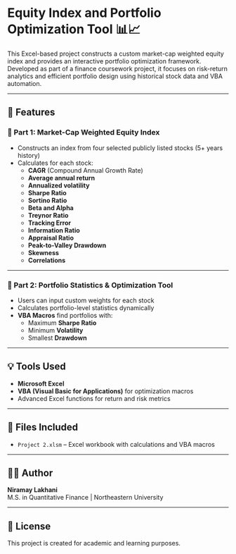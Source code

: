 # Equity Index and Portfolio Optimization Tool 📊📈

This Excel-based project constructs a custom market-cap weighted equity index and provides an interactive portfolio optimization framework. Developed as part of a finance coursework project, it focuses on risk-return analytics and efficient portfolio design using historical stock data and VBA automation.

---

## 🧮 Features

### 🔹 Part 1: Market-Cap Weighted Equity Index

- Constructs an index from four selected publicly listed stocks (5+ years history)
- Calculates for each stock:
  - **CAGR** (Compound Annual Growth Rate)
  - **Average annual return**
  - **Annualized volatility**
  - **Sharpe Ratio**
  - **Sortino Ratio**
  - **Beta and Alpha**
  - **Treynor Ratio**
  - **Tracking Error**
  - **Information Ratio**
  - **Appraisal Ratio**
  - **Peak-to-Valley Drawdown**
  - **Skewness**
  - **Correlations**

---

### 🔹 Part 2: Portfolio Statistics & Optimization Tool

- Users can input custom weights for each stock
- Calculates portfolio-level statistics dynamically
- **VBA Macros** find portfolios with:
  - Maximum **Sharpe Ratio**
  - Minimum **Volatility**
  - Smallest **Drawdown**

---

## 💡 Tools Used

- **Microsoft Excel**
- **VBA (Visual Basic for Applications)** for optimization macros
- Advanced Excel functions for return and risk metrics

---

## 📁 Files Included

- `Project 2.xlsm` – Excel workbook with calculations and VBA macros

---

## 👨‍💻 Author

**Niramay Lakhani**  
M.S. in Quantitative Finance | Northeastern University

---

## 📝 License

This project is created for academic and learning purposes.
